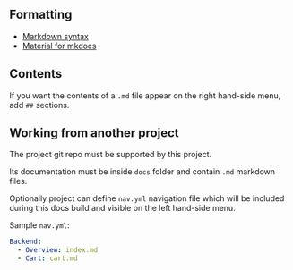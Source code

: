 

## Formatting
- [Markdown syntax](https://www.markdownguide.org/basic-syntax/)
- [Material for mkdocs](https://squidfunk.github.io/mkdocs-material/reference/abbreviations/)

## Contents
If you want the contents of a `.md` file appear on the right hand-side menu, add `##` sections.

## Working from another project
The project git repo must be supported by this project.

Its documentation must be inside `docs` folder and contain `.md` markdown files.

Optionally project can define `nav.yml` navigation file which will be included during this docs build and
visible on the left hand-side menu.

Sample `nav.yml`:
```yaml
Backend:
  - Overview: index.md
  - Cart: cart.md
```
